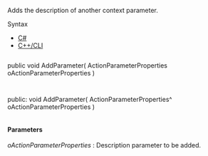 Adds the description of another context parameter.

Syntax

* [C#](#i-syntax-CS)
* [C++/CLI](#i-syntax-CPP2005)

```
```
public void AddParameter( 
   ActionParameterProperties oActionParameterProperties
)
```
```

```
```
public:
void AddParameter( 
   ActionParameterProperties^ oActionParameterProperties
)
```
```

#### Parameters

*oActionParameterProperties*
:   Description parameter to be added.


